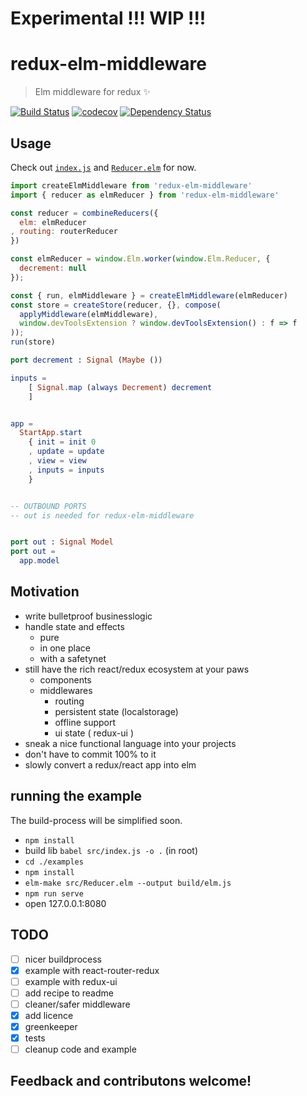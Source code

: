 # Experimental !!! WIP !!!

# redux-elm-middleware

> Elm middleware for redux :sparkles:

[![Build Status](https://travis-ci.org/stoeffel/redux-elm-middleware.svg?branch=master)](https://travis-ci.org/stoeffel/redux-elm-middleware)
[![codecov](https://codecov.io/gh/stoeffel/redux-elm-middleware/branch/master/graph/badge.svg)](https://codecov.io/gh/stoeffel/redux-elm-middleware)
[![Dependency Status](https://david-dm.org/stoeffel/redux-elm-middleware.svg)](https://david-dm.org/stoeffel/redux-elm-middleware)

## Usage

Check out [`index.js`](examples/src/index.js) and [`Reducer.elm`](examples/src/Reducer.elm) for now.

```js
import createElmMiddleware from 'redux-elm-middleware'
import { reducer as elmReducer } from 'redux-elm-middleware'

const reducer = combineReducers({
  elm: elmReducer
, routing: routerReducer
})

const elmReducer = window.Elm.worker(window.Elm.Reducer, {
  decrement: null
});

const { run, elmMiddleware } = createElmMiddleware(elmReducer)
const store = createStore(reducer, {}, compose(
  applyMiddleware(elmMiddleware),
  window.devToolsExtension ? window.devToolsExtension() : f => f
));
run(store)

```

```elm
port decrement : Signal (Maybe ())

inputs =
    [ Signal.map (always Decrement) decrement
    ]


app =
  StartApp.start
    { init = init 0
    , update = update
    , view = view
    , inputs = inputs
    }


-- OUTBOUND PORTS
-- out is needed for redux-elm-middleware


port out : Signal Model
port out =
  app.model

```

## Motivation

* write bulletproof businesslogic
* handle state and effects
  * pure
  * in one place
  * with a safetynet
* still have the rich react/redux ecosystem at your paws
  * components
  * middlewares
    * routing
    * persistent state (localstorage)
    * offline support
    * ui state ( redux-ui )
* sneak a nice functional language into your projects
* don't have to commit 100% to it
* slowly convert a redux/react app into elm

## running the example

The build-process will be simplified soon.

* `npm install`
* build lib `babel src/index.js -o .` (in root)
* `cd ./examples`
* `npm install`
* `elm-make src/Reducer.elm --output build/elm.js`
* `npm run serve`
* open 127.0.0.1:8080

## TODO

- [ ] nicer buildprocess
- [x] example with react-router-redux
- [ ] example with redux-ui
- [ ] add recipe to readme
- [ ] cleaner/safer middleware
- [x] add licence
- [x] greenkeeper
- [x] tests
- [ ] cleanup code and example

## Feedback and contributons welcome!
